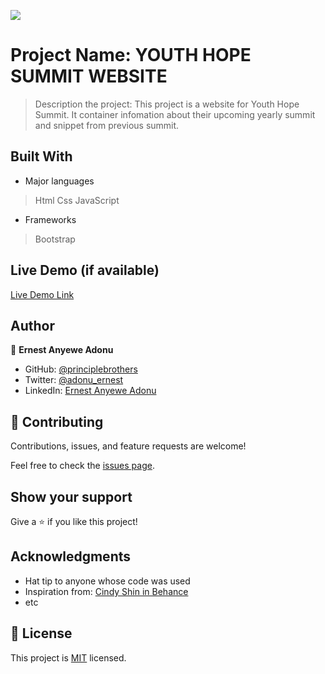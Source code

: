 ![](https://img.shields.io/badge/Microverse-blueviolet)

# Project Name: YOUTH HOPE SUMMIT WEBSITE

> Description the project: This project is a website for Youth Hope Summit. It container infomation about their upcoming yearly summit and snippet from previous summit.


## Built With

- Major languages
> Html
> Css
> JavaScript
- Frameworks
> Bootstrap

## Live Demo (if available)

[Live Demo Link](https://livedemo.com)

## Author

👤 **Ernest Anyewe Adonu**

- GitHub: [@principlebrothers](https://github.com/principlebrothers)
- Twitter: [@adonu_ernest](https://twitter.com/adonu_ernest)
- LinkedIn: [Ernest Anyewe Adonu](www.linkedin.com/in/ernest-adonu-7b61951b0)

## 🤝 Contributing

Contributions, issues, and feature requests are welcome!

Feel free to check the [issues page](../../issues/).

## Show your support

Give a ⭐️ if you like this project!

## Acknowledgments

- Hat tip to anyone whose code was used
- Inspiration from: [Cindy Shin in Behance](https://www.behance.net/adagio07)
- etc

## 📝 License

This project is [MIT](./MIT.md) licensed.
